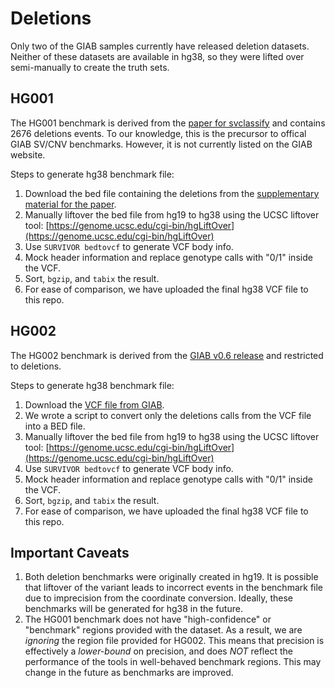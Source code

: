 # Deletions
Only two of the GIAB samples currently have released deletion datasets.
Neither of these datasets are available in hg38, so they were lifted over semi-manually to create the truth sets.

## HG001
The HG001 benchmark is derived from the [paper for svclassify](https://bmcgenomics.biomedcentral.com/articles/10.1186/s12864-016-2366-2) and contains 2676 deletions events.
To our knowledge, this is the precursor to offical GIAB SV/CNV benchmarks.
However, it is not currently listed on the GIAB website.

Steps to generate hg38 benchmark file:
1. Download the bed file containing the deletions from the [supplementary material for the paper](https://ftp-trace.ncbi.nlm.nih.gov/giab/ftp/technical/svclassify_Manuscript/Supplementary_Information/Personalis_1000_Genomes_deduplicated_deletions.bed).
2. Manually liftover the bed file from hg19 to hg38 using the UCSC liftover tool: [https://genome.ucsc.edu/cgi-bin/hgLiftOver](https://genome.ucsc.edu/cgi-bin/hgLiftOver)
3. Use `SURVIVOR bedtovcf` to generate VCF body info.
4. Mock header information and replace genotype calls with "0/1" inside the VCF. 
5. Sort, `bgzip`, and `tabix` the result.
6. For ease of comparison, we have uploaded the final hg38 VCF file to this repo.

## HG002
The HG002 benchmark is derived from the [GIAB v0.6 release](https://ftp-trace.ncbi.nlm.nih.gov/ReferenceSamples/giab/data/AshkenazimTrio/analysis/NIST_SVs_Integration_v0.6/) and restricted to deletions.

Steps to generate hg38 benchmark file:
1. Download the [VCF file from GIAB](https://ftp-trace.ncbi.nlm.nih.gov/ReferenceSamples/giab/data/AshkenazimTrio/analysis/NIST_SVs_Integration_v0.6/HG002_SVs_Tier1_v0.6.vcf.gz).
2. We wrote a script to convert only the deletions calls from the VCF file into a BED file.
3. Manually liftover the bed file from hg19 to hg38 using the UCSC liftover tool: [https://genome.ucsc.edu/cgi-bin/hgLiftOver](https://genome.ucsc.edu/cgi-bin/hgLiftOver)
4. Use `SURVIVOR bedtovcf` to generate VCF body info.
5. Mock header information and replace genotype calls with "0/1" inside the VCF. 
6. Sort, `bgzip`, and `tabix` the result.
7. For ease of comparison, we have uploaded the final hg38 VCF file to this repo.

## Important Caveats
1. Both deletion benchmarks were originally created in hg19.  It is possible that liftover of the variant leads to incorrect events in the benchmark file due to imprecision from the coordinate conversion. Ideally, these benchmarks will be generated for hg38 in the future.
2. The HG001 benchmark does not have "high-confidence" or "benchmark" regions provided with the dataset. As a result, we are *ignoring* the region file provided for HG002.  This means that precision is effectively a *lower-bound* on precision, and does *NOT* reflect the performance of the tools in well-behaved benchmark regions.  This may change in the future as benchmarks are improved.
